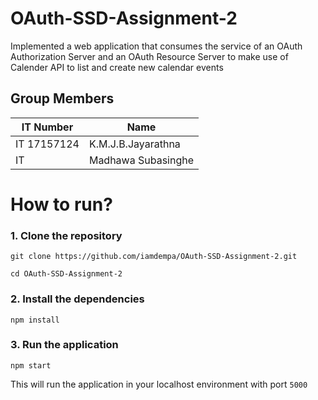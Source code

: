 # OAuth-SSD-Assignment-2
Implemented a web application that consumes the service of an OAuth Authorization Server and an OAuth Resource Server to make use of Calender API to list and create new calendar events

## Group Members

IT Number | Name
------------ | -------------
IT 17157124 | K.M.J.B.Jayarathna
IT  | Madhawa Subasinghe


# How to run?

### 1. Clone the repository

```
git clone https://github.com/iamdempa/OAuth-SSD-Assignment-2.git

cd OAuth-SSD-Assignment-2
```

### 2. Install the dependencies

```
npm install
```


### 3. Run the application


```
npm start
```

This will run the application in your localhost environment with port `5000`

